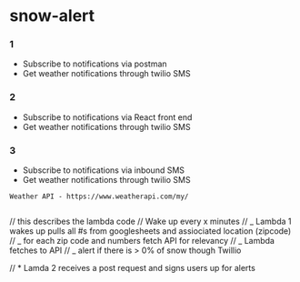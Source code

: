 # snow-alert

### 1

- Subscribe to notifications via postman
- Get weather notifications through twilio SMS

### 2

- Subscribe to notifications via React front end
- Get weather notifications through twilio SMS

### 3

- Subscribe to notifications via inbound SMS
- Get weather notifications through twilio SMS

```
Weather API - https://www.weatherapi.com/my/


```

// this describes the lambda code
// Wake up every x minutes
// _ Lambda 1 wakes up pulls all #s from googlesheets and assiociated location (zipcode)
// _ for each zip code and numbers fetch API for relevancy
// _ Lambda fetches to API
// _ alert if there is > 0% of snow though Twillio

// \* Lamda 2 receives a post request and signs users up for alerts
